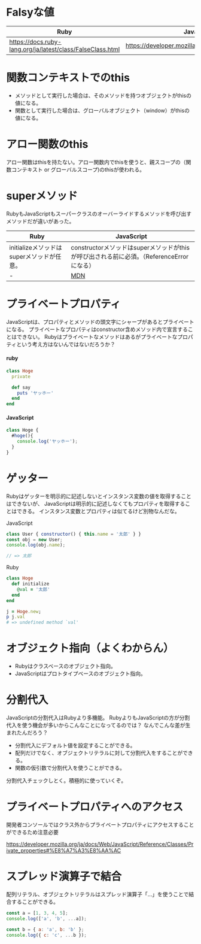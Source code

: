 # Falsyな値

Ruby | JavaScript
-- | --
https://docs.ruby-lang.org/ja/latest/class/FalseClass.html | https://developer.mozilla.org/ja/docs/Glossary/Falsy

# 関数コンテキストでのthis

* メソッドとして実行した場合は、そのメソッドを持つオブジェクトがthisの値になる。
* 関数として実行した場合は、グローバルオブジェクト（window）がthisの値になる。

# アロー関数のthis
アロー関数はthisを持たない。アロー関数内でthisを使うと、親スコープの（関数コンテキスト or グローバルスコープ)のthisが使われる。

# superメソッド

RubyもJavaScriptもスーパークラスのオーバーライドするメソッドを呼び出すメソッドだが違いがあった。

Ruby | JavaScript
-- | --
initializeメソッドはsuperメソッドが任意。 | constructorメソッドはsuperメソッドがthisが呼び出される前に必須。（ReferenceErrorになる）
\- | [MDN](https://developer.mozilla.org/ja/docs/Web/JavaScript/Reference/Classes/constructor#%E8%A7%A3%E8%AA%AC)

# プライベートプロパティ
JavaScriptは、プロパティとメソッドの頭文字にシャープがあるとプライベートになる。
プライベートなプロパティはconstructor含めメソッド内で宣言することはできない。
Rubyはプライベートなメソッドはあるがプライベートなプロパティという考え方はないんではないだろうか？

#### ruby
```ruby
class Hoge
  private

  def say
    puts 'ヤッホー'
  end
end
```

#### JavaScript
```javascript
class Hoge {
  #hoge(){
    console.log('ヤッホー');
  }
}
```

# ゲッター
Rubyはゲッターを明示的に記述しないとインスタンス変数の値を取得することはできないが、
JavaScriptは明示的に記述しなくてもプロパティを取得することはできる。
インスタンス変数とプロパティは似てるけど別物なんだな。

JavaScript
```JavaScript
class User { constructor() { this.name = '太郎' } }
const obj = new User;
console.log(obj.name);

// => 太郎
```

Ruby
```ruby
class Hoge
  def initialize
    @val = '太郎'
  end
end

j = Hoge.new;
p j.val
# => undefined method `val'
```

# オブジェクト指向（よくわからん）
* Rubyはクラスベースのオブジェクト指向。
* JavaScriptはプロトタイプベースのオブジェクト指向。

# 分割代入
JavaScriptの分割代入はRubyより多機能。
RubyよりもJavaScriptの方が分割代入を使う機会が多いからこんなことになってるのでは？
なんでこんな差が生まれたんだろう？
* 分割代入にデフォルト値を設定することができる。
* 配列だけでなく、オブジェクトリテラルに対して分割代入をすることができる。
* 関数の仮引数で分割代入を使うことができる。

分割代入チェックしとく。積極的に使っていくぞ。

# プライベートプロパティへのアクセス
開発者コンソールではクラス外からプライベートプロパティにアクセスすることができるため注意必要

https://developer.mozilla.org/ja/docs/Web/JavaScript/Reference/Classes/Private_properties#%E8%A7%A3%E8%AA%AC

# スプレッド演算子で結合
配列リテラル、オブジェクトリテラルはスプレッド演算子「...」を使うことで結合することができる。

```javascript
const a = [1, 3, 4, 5];
console.log(['a', 'b', ...a]);

const b = { a: 'a', b: 'b' };
console.log({ c: 'c', ...b });
```